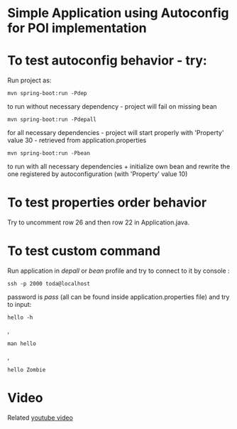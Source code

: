 Simple Application using Autoconfig for POI implementation
==========================================================


# To test autoconfig behavior - try:
Run project as:

```
mvn spring-boot:run -Pdep
```
to run without necessary dependency - project will fail on missing bean

```
mvn spring-boot:run -Pdepall
```
for all necessary dependencies - project will start properly with 'Property' value 30 - retrieved from application.properties

```
mvn spring-boot:run -Pbean
```
to run with all necessary dependencies + initialize own bean and rewrite the one registered by autoconfiguration (with 'Property' value 10)

# To test properties order behavior
Try to uncomment row 26 and then row 22 in Application.java.

# To test custom command
Run application in *depall* or *bean* profile and try to connect to it by console :

```
ssh -p 2000 toda@localhost
```
password is *pass*  (all can be found inside application.properties file) and try to input:
```
hello -h
```
,
```
man hello
```
,
```
hello Zombie
```


# Video
Related [youtube video](http://youtu.be/fEuXdeJPY7U)